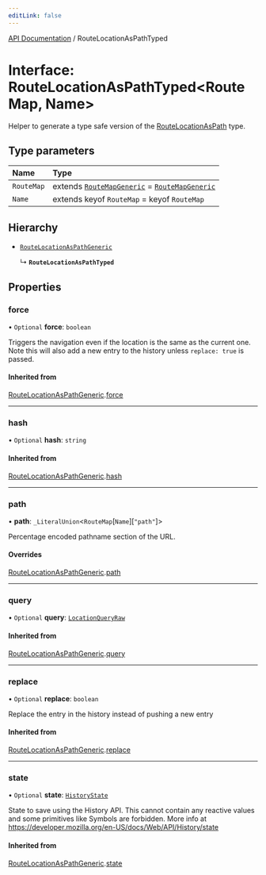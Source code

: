 ```yaml
---
editLink: false
---
```


[API Documentation](../index.md) / RouteLocationAsPathTyped

# Interface: RouteLocationAsPathTyped\<RouteMap, Name\>

Helper to generate a type safe version of the [RouteLocationAsPath](../index.md#RouteLocationAsPath) type.

## Type parameters

| Name | Type |
| :------ | :------ |
| `RouteMap` | extends [`RouteMapGeneric`](../index.md#RouteMapGeneric) = [`RouteMapGeneric`](../index.md#RouteMapGeneric) |
| `Name` | extends keyof `RouteMap` = keyof `RouteMap` |

## Hierarchy

- [`RouteLocationAsPathGeneric`](RouteLocationAsPathGeneric.md)

  ↳ **`RouteLocationAsPathTyped`**

## Properties

### force

• `Optional` **force**: `boolean`

Triggers the navigation even if the location is the same as the current one.
Note this will also add a new entry to the history unless `replace: true`
is passed.

#### Inherited from

[RouteLocationAsPathGeneric](RouteLocationAsPathGeneric.md).[force](RouteLocationAsPathGeneric.md#force)

___

### hash

• `Optional` **hash**: `string`

#### Inherited from

[RouteLocationAsPathGeneric](RouteLocationAsPathGeneric.md).[hash](RouteLocationAsPathGeneric.md#hash)

___

### path

• **path**: `_LiteralUnion`\<`RouteMap`[`Name`][``"path"``]\>

Percentage encoded pathname section of the URL.

#### Overrides

[RouteLocationAsPathGeneric](RouteLocationAsPathGeneric.md).[path](RouteLocationAsPathGeneric.md#path)

___

### query

• `Optional` **query**: [`LocationQueryRaw`](../index.md#LocationQueryRaw)

#### Inherited from

[RouteLocationAsPathGeneric](RouteLocationAsPathGeneric.md).[query](RouteLocationAsPathGeneric.md#query)

___

### replace

• `Optional` **replace**: `boolean`

Replace the entry in the history instead of pushing a new entry

#### Inherited from

[RouteLocationAsPathGeneric](RouteLocationAsPathGeneric.md).[replace](RouteLocationAsPathGeneric.md#replace)

___

### state

• `Optional` **state**: [`HistoryState`](HistoryState.md)

State to save using the History API. This cannot contain any reactive
values and some primitives like Symbols are forbidden. More info at
https://developer.mozilla.org/en-US/docs/Web/API/History/state

#### Inherited from

[RouteLocationAsPathGeneric](RouteLocationAsPathGeneric.md).[state](RouteLocationAsPathGeneric.md#state)
